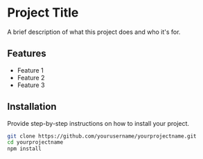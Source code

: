 # Project Title

A brief description of what this project does and who it's for.

## Features

-   Feature 1
-   Feature 2
-   Feature 3

## Installation

Provide step-by-step instructions on how to install your project.

```bash
git clone https://github.com/yourusername/yourprojectname.git
cd yourprojectname
npm install
```

